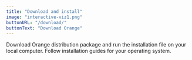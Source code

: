 ```yaml
---
title: "Download and install"
image: "interactive-viz1.png"
buttonURL: "/download/"
buttonText: "Download Orange"
---
```


Download Orange distribution package and run the installation file on your local computer. Follow installation guides for your operating system.
